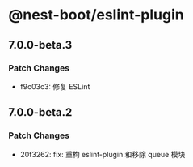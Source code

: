 # @nest-boot/eslint-plugin

## 7.0.0-beta.3

### Patch Changes

- f9c03c3: 修复 ESLint

## 7.0.0-beta.2

### Patch Changes

- 20f3262: fix: 重构 eslint-plugin 和移除 queue 模块
